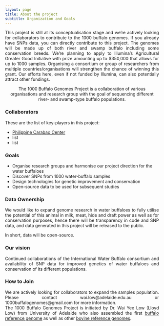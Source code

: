 ```yaml
---
layout: page
title: About the project
subtitle: Organization and Goals
---
```


<div style="text-align: justify">
This project is still at its conceptualisation stage and we’re actively looking for collaborators to contribute to the 1000 buffalo genomes. If you already have SNPs data, you can directly contribute to this project. The genomes will be made up of both river and swamp buffalo including some conservation breeds. We’re planning to apply to Illumina’s Agricultural Greater Good Initiative with prize amounting up to $350,000 that allows for up to 1000 samples. Organising a consortium or group of researchers from multiple countries/organisations will strengthen the chance of winning this grant. Our efforts here, even if not funded by Illumina, can also potentially attract other fundings.
</div>

<p align="center">
The 1000 Buffalo Genomes Project is a collaboration of various organisations and research group with the goal of sequencing different river- and swamp-type buffalo populations.
</p>

### Collaborators

These are the list of key-players in this project:

- <a href="https://www.pcc.gov.ph/">Philippine Carabao Center</a>
- list
- list

### Goals
- Organise research groups and harmonise our project direction for the water buffaloes
- Discover SNPs from 1000 water-buffalo samples
- Design technologies for genetic improvement and conservation
- Open-source data to be used for subsequent studies

### Data Ownership
<div style="text-align: justify">
We would like to expand genome research in water buffaloes to fully utilise the potential of this animal in milk, meat, hide and draft power as well as for conservation purposes, hence there will be transparency in code and SNP data, and data generated in this project will be released to the public.

In short, data will be open-source.
</div>

### Our vision
<div style="text-align: justify">
Continued collaborations of the International Water Buffalo consortium and availability of SNP data for improved genetics of water buffaloes and conservation of its different populations.
</div>

### How to Join
<div style="text-align: justify">
We are actively looking for collaborators to expand the samples population. Please contact wai.low@adelaide.edu.au or 1000buffalogenomes@gmail.com for more information.
</div>

<div style="text-align: justify">
The 1000 Buffalo Genomes Project is initiated by Dr. Wai Yee Low (Lloyd Low) from University of Adelaide who also assembled the first <a href="https://www.nature.com/articles/s41467-018-08260-0">buffalo reference genome</a> as well as other <a href="https://www.nature.com/articles/s41467-020-15848-y">bovine reference genomes</a>. 